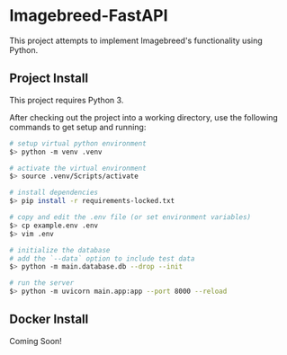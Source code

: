 # Imagebreed-FastAPI

This project attempts to implement Imagebreed's functionality using Python.

## Project Install

This project requires Python 3.

After checking out the project into a working directory, use the following commands to get setup and running:

```bash
# setup virtual python environment
$> python -m venv .venv

# activate the virtual environment
$> source .venv/Scripts/activate

# install dependencies
$> pip install -r requirements-locked.txt

# copy and edit the .env file (or set environment variables)
$> cp example.env .env
$> vim .env

# initialize the database
# add the `--data` option to include test data
$> python -m main.database.db --drop --init

# run the server
$> python -m uvicorn main.app:app --port 8000 --reload
```

## Docker Install

Coming Soon!
